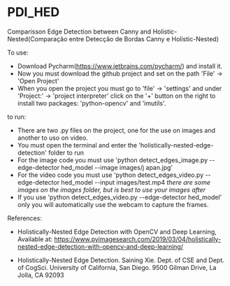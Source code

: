 # PDI_HED
Comparisson Edge Detection between Canny and Holistic-Nested(Comparação entre Detecção de Bordas Canny e Holistic-Nested)

To use:
- Download Pycharm(https://www.jetbrains.com/pycharm/) and install it.
- Now you must download the github project and set on the path 'File' -> 'Open Project'
- When you open the project you must go to 'file' -> 'settings' and under 'Project:' -> 'project interpreter' click on the '+' button on the right to install two packages: 'python-opencv' and 'imutils'.

to run:
- There are two .py files on the project, one for the use on images and another to uso on video.
- You must open the terminal and enter the 'holistically-nested-edge-detection' folder to run
- For the image code you must use 'python detect_edges_image.py --edge-detector hed_model --image images/j
apan.jpg' 
- For the video code you must use 'python detect_edges_video.py --edge-detector hed_model --input images/test.mp4
*there are some images on the images folder, but is best to use your images after*
- If you use 'python detect_edges_video.py --edge-detector hed_model' only you will automatically use the webcam to capture the frames.

References:
- Holistically-Nested Edge Detection with OpenCV and Deep Learning, Available at: https://www.pyimagesearch.com/2019/03/04/holistically-nested-edge-detection-with-opencv-and-deep-learning/ 

- Holistically-Nested Edge Detection. Saining Xie. Dept. of CSE and Dept. of CogSci. University of California, San Diego. 9500 Gilman Drive, La Jolla, CA 92093

